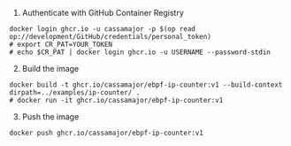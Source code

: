 1. Authenticate with GitHub Container Registry
```shell
docker login ghcr.io -u cassamajor -p $(op read op://development/GitHub/credentials/personal_token)
# export CR_PAT=YOUR_TOKEN
# echo $CR_PAT | docker login ghcr.io -u USERNAME --password-stdin
```

2. Build the image
```shell
docker build -t ghcr.io/cassamajor/ebpf-ip-counter:v1 --build-context dirpath=../examples/ip-counter/ .
# docker run -it ghcr.io/cassamajor/ebpf-ip-counter:v1
```

3. Push the image
```shell
docker push ghcr.io/cassamajor/ebpf-ip-counter:v1
```

